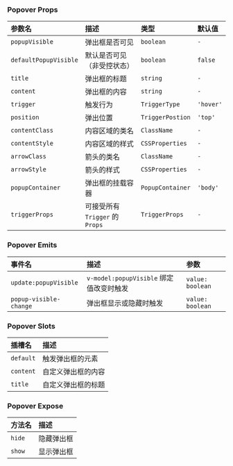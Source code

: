 ### Popover Props

| 参数名 | 描述 | 类型 | 默认值 |
| :--- | :--- | :--- | :--- |
| `popupVisible` | 弹出框是否可见 | `boolean` | `-` |
| `defaultPopupVisible` | 默认是否可见（非受控状态） | `boolean` | `false` |
| `title` | 弹出框的标题 | `string` | `-` |
| `content` | 弹出框的内容 | `string` | `-` |
| `trigger` | 触发行为 | `TriggerType` | `'hover'` |
| `position` | 弹出位置 | `TriggerPostion` | `'top'` |
| `contentClass` | 内容区域的类名 | `ClassName` | `-` |
| `contentStyle` | 内容区域的样式 | `CSSProperties` | `-` |
| `arrowClass` | 箭头的类名 | `ClassName` | `-` |
| `arrowStyle` | 箭头的样式 | `CSSProperties` | `-` |
| `popupContainer` | 弹出框的挂载容器 | `PopupContainer` | `'body'` |
| `triggerProps` | 可接受所有 `Trigger` 的 `Props` | `TriggerProps` | `-` |

### Popover Emits

| 事件名 | 描述 | 参数 |
| :--- | :--- | :--- |
| `update:popupVisible` | `v-model:popupVisible` 绑定值改变时触发 | `value: boolean` |
| `popup-visible-change` | 弹出框显示或隐藏时触发 | `value: boolean` |

### Popover Slots

| 插槽名 | 描述 |
| :--- | :--- |
| `default` | 触发弹出框的元素 |
| `content` | 自定义弹出框的内容 |
| `title` | 自定义弹出框的标题 |

### Popover Expose

| 方法名 | 描述 |
| :--- | :--- |
| `hide` | 隐藏弹出框 |
| `show` | 显示弹出框 |